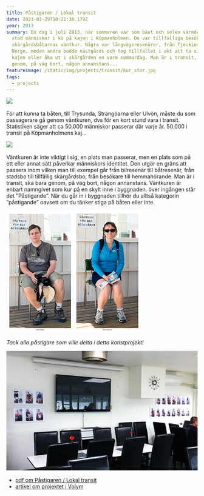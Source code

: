 ```yaml
---
title: Påstigaren / Lokal transit
date: 2023-01-29T10:21:30.179Z
year: 2013
summary: En dag i juli 2013, när sommaren var som bäst och solen värmde gott,
  stod människor i kö på kajen i Köpmanholmen. De var tillfälliga besökare i
  skärgårdsbåtarnas väntkur. Några var långvägsresenärer, från Tjeckien eller
  Norge, medan andra bodde nästgårds och tog tillfället i akt att ta sig ner på
  kajen eller åka ut i skärgården en varm sommardag. Man är i transit, ska bara
  genom, på väg bort, någon annanstans...
featureimage: /static/img/projects/transit/kur_stor.jpg
tags:
  - projects
---
```

![](/static/img/väntkur1.jpg)

För att kunna ta båten, till Trysunda, Strängöarna eller Ulvön, måste du som passagerare gå genom väntkuren, dvs för en kort stund vara i transit. Statistiken säger att ca 50.000 människor passerar där varje år. 50.000 i transit på Köpmanholmens kaj…

![](/static/img/väntkur2.jpg)

Väntkuren är inte viktigt i sig, en plats man passerar, men en plats som på ett eller annat sätt påverkar människors identitet. Den utgör en gräns att passera inom vilken man till exempel går från bilresenär till båtresenär, från stadsbo till tillfällig skärgårdsbo, från besökare till hemmahörande. Man är i transit, ska bara genom, på väg bort, någon annanstans. Väntkuren är enbart namngivet som kur på en skylt inne i byggnaden. över ingången står det ”Påstigande”. När du går in i byggnaden tillhör du alltså kategorin ”påstigande” oavsett om du tänker stiga på båten eller inte.

![](/static/img/two.jpg)

*Tack alla påstigare som ville delta i detta konstprojekt!*

![](/static/img/kajen13.jpg)

* [pdf om Påstigaren / Lokal transit](/static/pdf/påstigaren.pdf)
* [artikel om projektet i Volym](http://arkiv.volym.info/Arkiv/Reportage/2013/EvaSkareus/EvaSkareus.html)